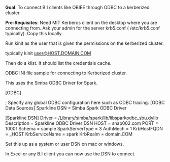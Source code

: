 **Goal**: To connect B.I clients like OBIEE through ODBC to a kerberized cluster.

**Pre-Requisites**: Need MIT Kerberos client on the desktop where you are connecting from. Ask your admin for the server krb5.conf ( /etc/krb5.conf typically). Copy this locally. 

Run kinit as the user that is given the permissions on the kerberized cluster. 

typically kinit user@HOST.DOMAIN.COM 

Then do a klist. It should list the credentials cache. 

ODBC INI file sample for connecting to Kerberized cluster. 

This uses the Simba ODBC Driver for Spark. 

 
[ODBC]
 
; Specify any global ODBC configuration here such as ODBC tracing.
[ODBC Data Sources]
Sparkline DSN = Simba Spark ODBC Driver
 
[Sparkline DSN]
Driver          = /Library/simba/spark/lib/libsparkodbc_sbu.dylib
Description     = Sparkline ODBC Driver DSN
HOST            = snap002.com
PORT            = 10001
Schema          = sample
SparkServerType = 3
AuthMech        = 1
KrbHostFQDN     = _HOST
KrbServiceName  = spark
KrbRealm        = domain.COM


Set this up as a system or user DSN on mac or windows. 

In Excel or any B.I client you can now use the DSN to connect.